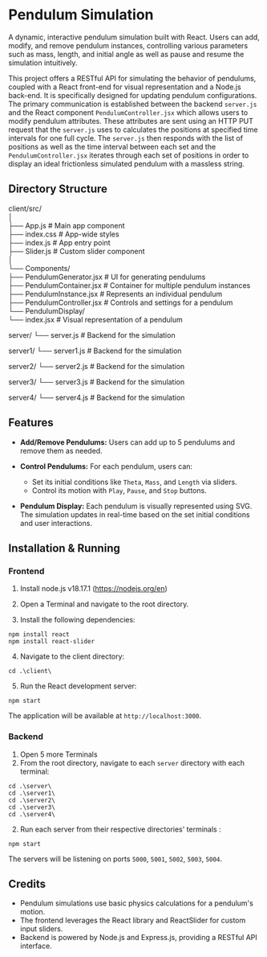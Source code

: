 ﻿

# Pendulum Simulation

A dynamic, interactive pendulum simulation built with React. Users can add, modify, and remove pendulum instances, controlling various parameters such as mass, length, and initial angle as well as pause and resume the simulation intuitively.

This project offers a RESTful API for simulating the behavior of pendulums, coupled with a React front-end for visual representation and a Node.js back-end. 
It is specifically designed for updating pendulum configurations. The primary communication is established between the backend `server.js` and the React component `PendulumController.jsx` which allows users to modify pendulum attributes. These attributes are sent using an HTTP PUT request that the `server.js`  uses to calculates the positions at specified time intervals for one full cycle. The `server.js`  then responds with the list of positions as well as the time interval between each set and the `PendulumController.jsx` iterates through each set of positions in order to display an ideal frictionless simulated pendulum with a massless string.



## Directory Structure

client/src/<br/>
│<br/>
├── App.js               # Main app component<br/>
├── index.css            # App-wide styles<br/>
├── index.js             # App entry point<br/>
├── Slider.js            # Custom slider component<br/>
│<br/>
└── Components/<br/>
    ├── PendulumGenerator.jsx   # UI for generating pendulums<br/>
    ├── PendulumContainer.jsx  # Container for multiple pendulum instances<br/>
    ├── PendulumInstance.jsx   # Represents an individual pendulum<br/>
    ├── PendulumController.jsx # Controls and settings for a pendulum<br/>
    └── PendulumDisplay/       <br/>
        └── index.jsx          # Visual representation of a pendulum<br/>

server/
└── server.js             # Backend for the simulation


server1/
└── server1.js            # Backend for the simulation 


server2/
└── server2.js            # Backend for the simulation 


server3/
└── server3.js            # Backend for the simulation 


server4/
└── server4.js            # Backend for the simulation


## Features

-   **Add/Remove Pendulums:** Users can add up to 5 pendulums and remove them as needed.
    
-   **Control Pendulums:** For each pendulum, users can:
    
    -   Set its initial conditions like `Theta`, `Mass`, and `Length` via sliders.
    -   Control its motion with `Play`, `Pause`, and `Stop` buttons.
-   **Pendulum Display:** Each pendulum is visually represented using SVG. The simulation updates in real-time based on the set initial conditions and user interactions.
    

## Installation & Running

### Frontend

1.  Install node.js v18.17.1 (https://nodejs.org/en)

2.  Open a Terminal and navigate to the root directory.
3.  Install the following dependencies:

`npm install react` <br/>
`npm install react-slider` 

4.  Navigate to the client directory:

`cd .\client\` 

5.  Run the React development server:

`npm start` 

The application will be available at `http://localhost:3000`.

### Backend

1.  Open 5 more Terminals
2.  From the root directory, navigate to each `server` directory with each terminal:

`cd .\server\` <br/>
`cd .\server1\` <br/>
`cd .\server2\` <br/>
`cd .\server3\` <br/>
`cd .\server4\` <br/>


2.  Run each server from their respective directories' terminals :

`npm start` 

The servers will be listening on ports `5000`, `5001`, `5002`, `5003`, `5004`.

## Credits

-   Pendulum simulations use basic physics calculations for a pendulum's motion.
-   The frontend leverages the React library and ReactSlider for custom input sliders.
- Backend is powered by Node.js and Express.js, providing a RESTful API interface.
